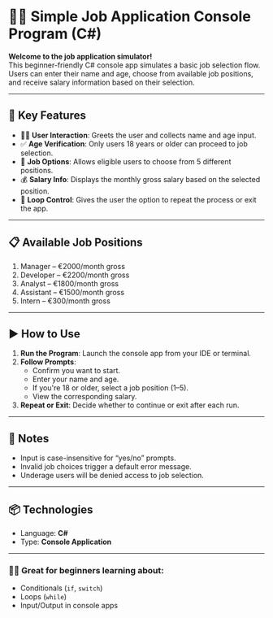 # 🧑‍💼 Simple Job Application Console Program (C#)

**Welcome to the job application simulator!**  
This beginner-friendly C# console app simulates a basic job selection flow. Users can enter their name and age, choose from available job positions, and receive salary information based on their selection.

---

## 🚀 Key Features

- 🧑‍💻 **User Interaction**: Greets the user and collects name and age input.
- ✅ **Age Verification**: Only users 18 years or older can proceed to job selection.
- 💼 **Job Options**: Allows eligible users to choose from 5 different positions.
- 💰 **Salary Info**: Displays the monthly gross salary based on the selected position.
- 🔁 **Loop Control**: Gives the user the option to repeat the process or exit the app.

---

## 📋 Available Job Positions

1. Manager – €2000/month gross  
2. Developer – €2200/month gross  
3. Analyst – €1800/month gross  
4. Assistant – €1500/month gross  
5. Intern – €300/month gross  

---

## ▶️ How to Use

1. **Run the Program**: Launch the console app from your IDE or terminal.
2. **Follow Prompts**: 
   - Confirm you want to start.
   - Enter your name and age.
   - If you're 18 or older, select a job position (1–5).
   - View the corresponding salary.
3. **Repeat or Exit**: Decide whether to continue or exit after each run.

---

## 📎 Notes

- Input is case-insensitive for “yes/no” prompts.
- Invalid job choices trigger a default error message.
- Underage users will be denied access to job selection.

---

## 📦 Technologies

- Language: **C#**
- Type: **Console Application**

---

### 👨‍🎓 Great for beginners learning about:
- Conditionals (`if`, `switch`)
- Loops (`while`)
- Input/Output in console apps
